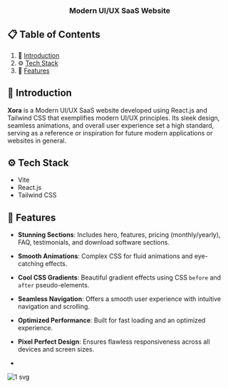 <div align="center">
  <h3 align="center">Modern UI/UX SaaS Website</h3>
</div>


## 📋 <a name="table">Table of Contents</a>

1. 🤖 [Introduction](#introduction)
2. ⚙️ [Tech Stack](#tech-stack)
3. 🔋 [Features](#features)

## <a name="introduction">🤖 Introduction</a>

**Xora** is a Modern UI/UX SaaS website developed using React.js and Tailwind CSS that exemplifies modern UI/UX principles. Its sleek design, seamless animations, and overall user experience set a high standard, serving as a reference or inspiration for future modern applications or websites in general.

## <a name="tech-stack">⚙️ Tech Stack</a>

- Vite
- React.js
- Tailwind CSS

## <a name="features">🔋 Features</a>

- **Stunning Sections**: Includes hero, features, pricing (monthly/yearly), FAQ, testimonials, and download software sections.
- **Smooth Animations**: Complex CSS for fluid animations and eye-catching effects.
- **Cool CSS Gradients**: Beautiful gradient effects using CSS `before` and `after` pseudo-elements.
- **Seamless Navigation**: Offers a smooth user experience with intuitive navigation and scrolling.
- **Optimized Performance**: Built for fast loading and an optimized experience.
- **Pixel Perfect Design**: Ensures flawless responsiveness across all devices and screen sizes.

- 
![1 svg](https://github.com/user-attachments/assets/1674f1ed-da02-4d12-b049-269b464ced65)
